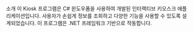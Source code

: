 소개
이 Kiosk 프로그램은 C# 윈도우폼을 사용하여 개발된 인터랙티브 키오스크 애플리케이션입니다. 사용자가 손쉽게 정보를 조회하고 다양한 기능을 사용할 수 있도록 설계되었습니다. 이 프로그램은 .NET 프레임워크 기반으로 작동합니다.
